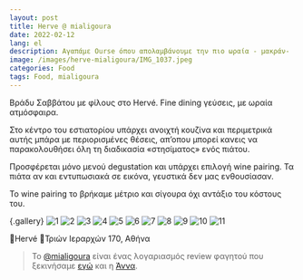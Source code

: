 ```yaml
---
layout: post
title: Herve @ mialigoura
date: 2022-02-12
lang: el
description: Αγαπάμε Ourse όπου απολαμβάνουμε την πιο ωραία - μακράν-  St. Honoré που έχουμε δοκιμάσει! Έξτρα τσαχπινιά η αλμυρή καραμέλα στη βάση του γλυκού!
image: /images/herve-mialigoura/IMG_1037.jpeg
categories: Food
tags: Food, mialigoura
---
```


Βράδυ Σαββάτου με φίλους στο Hervé. Fine dining γεύσεις, με ωραία ατμόσφαιρα. 

Στο κέντρο του εστιατορίου υπάρχει ανοιχτή κουζίνα και περιμετρικά αυτής μπάρα με περιορισμένες θέσεις, απ’οπου μπορεί κανεις να παρακολουθήσει όλη τη διαδικασία «στησίματος» ενός πιάτου. 

Προσφέρεται μόνο μενού degustation και υπάρχει επιλογή wine pairing. Τα πιάτα αν και εντυπωσιακά σε εικόνα, γευστικά δεν μας ενθουσίασαν. 

Το wine pairing το βρήκαμε μέτριο και σίγουρα όχι αντάξιο του κόστους του.

{.gallery}
![1](/images/herve-mialigoura/IMG_1037.jpeg)
![2](/images/herve-mialigoura/IMG_1046.jpeg)
![3](/images/herve-mialigoura/IMG_1047.jpeg)
![4](/images/herve-mialigoura/IMG_1049.jpeg)
![5](/images/herve-mialigoura/IMG_1063.jpeg)
![6](/images/herve-mialigoura/IMG_1064.jpeg)
![7](/images/herve-mialigoura/IMG_1073.jpeg)
![8](/images/herve-mialigoura/IMG_1074.jpeg)
![9](/images/herve-mialigoura/IMG_1079.jpeg)
![10](/images/herve-mialigoura/IMG_1080.jpeg)
![11](/images/herve-mialigoura/IMG_1083.jpeg)

🍲Hervé
📍Τριών Ιεραρχών 170, Αθήνα

> Το [@mialigoura](https://www.instagram.com/mialigoura) είναι ένας λογαριασμός review φαγητού που ξεκινήσαμε [εγώ](https://www.instagram.com/tsangiotis) και η [Άννα](https://www.instagram.com/anna.vek/).
